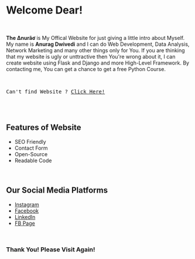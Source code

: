<link href="https://fonts.googleapis.com/css?family=Open+Sans:300,300i,400,400i,600,600i,700,700i|Raleway:300,300i,400,400i,500,500i,600,600i,700,700i|Poppins:300,300i,400,400i,500,500i,600,600i,700,700i" rel="stylesheet">

<h1>Welcome Dear!</h1>
<br>
<p><b><strong> The Δnurãʛ </strong></b> is My Offical Website for just giving a little intro about Myself. My name is <strong> Anurag Dwivedi</strong> and I can do Web Development, Data Analysis, Network Marketing and many other things only for You. If you are thinking that my website is ugly or unttractive then You're wrong about it, I can create website using Flask and Django and more High-Level Framework. By contacting me, You can get a chance to get a free Python Course.</p>
<br>
<p style="font-family: monospace;">Can't find Website ? <a href="#"> Click Here! </a></p>
<br>
<br>
<h2>Features of Website</h2>
<ul>
    <li>SEO Friendly</li>
    <li>Contact Form</li>
    <li>Open-Source</li>
    <li>Readable Code</li>
</ul>
<br>
<h2>Our Social Media Platforms</h2>
<ul>
    <li><a href="https://www.instagram.com/anurag_dwivedi.live" target="_blank" >Instagram</a></li>
    <li><a href="https://www.facebook.com/anuragdwivedilive" target="_blank" >Facebook</a></li>
    <li><a href="https://www.linkedin.com/in/anurag_dwivedi_live" target="_blank" >LinkedIn</a></li>
    <li><a href="https://www.instagram.com/anurag.dwivedi.live" target="_blank" >FB Page</a></li>
</ul>
<br>
<h3>Thank You! Please Visit Again!</h3>
